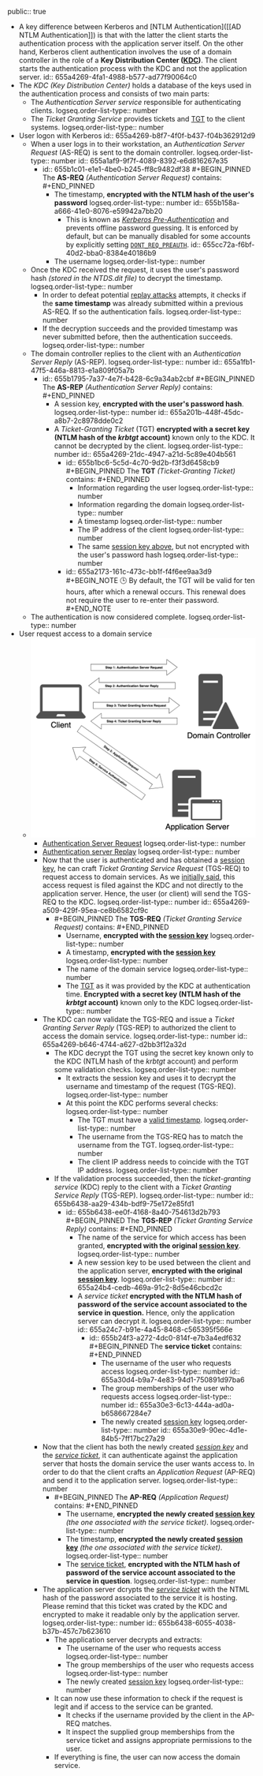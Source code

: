 public:: true

- A key difference between Kerberos and [NTLM Authentication]([[AD NTLM Authentication]]) is that with the latter the client starts the authentication process with the application server itself. On the other hand, Kerberos client authentication involves the use of a domain controller in the role of a **Key Distribution Center ([KDC](https://en.wikipedia.org/wiki/Key_distribution_center))**. The client starts the authentication process with the KDC and not the application server.
  id:: 655a4269-4fa1-4988-b577-ad77f90064c0
- The *KDC* *(Key Distribution Center)* holds a database of the keys used in the authentication process and consists of two main parts:
	- The  *Authentication Server service* responsible for authenticating clients.
	  logseq.order-list-type:: number
	- The *Ticket Granting Service* provides tickets and [TGT](((655b1bc6-5c5d-4c70-9d2b-f3f3d6458cb9))) to the client systems.
	  logseq.order-list-type:: number
- User logon with Kerberos
  id:: 655a4269-b8f7-4f0f-b437-f04b362912d9
	- When a user logs in to their workstation, an *Authentication Server Request* (AS-REQ) is sent to the domain controller.
	  logseq.order-list-type:: number
	  id:: 655a1af9-9f7f-4089-8392-e6d816267e35
		- id:: 655b1c01-e1e1-4be0-b245-ff8c9482df38
		  #+BEGIN_PINNED
		  The **AS-REQ** *(Authentication Server Request)* contains:
		  #+END_PINNED
			- The timestamp, **encrypted with the NTLM hash of the user's password**
			  logseq.order-list-type:: number
			  id:: 655b158a-a666-41e0-8076-e59942a7bb20
				- This is known as [*Kerberos Pre-Authentication*](https://social.technet.microsoft.com/wiki/contents/articles/23559.kerberos-pre-authentication-why-it-should-not-be-disabled.aspx) and prevents offline password guessing. It is enforced by default, but can be manually disabled for some accounts by explicitly setting [`DONT_REQ_PREAUTH`](https://learn.microsoft.com/en-US/troubleshoot/windows-server/identity/useraccountcontrol-manipulate-account-properties).
				  id:: 655cc72a-f6bf-40d2-bba0-8384e40186b9
			- The username
			  logseq.order-list-type:: number
	- Once the KDC received the request, it uses the user's password hash *(stored in the NTDS.dit file)* to decrypt the timestamp.
	  logseq.order-list-type:: number
		- In order to defeat potential [replay attacks](https://en.wikipedia.org/wiki/Replay_attack) attempts, it checks if the **same timestamp** was already submitted within a previous AS-REQ. If so the authentication fails.
		  logseq.order-list-type:: number
		- If the decryption succeeds and the provided timestamp was never submitted before, then the authentication succeeds.
		  logseq.order-list-type:: number
	- The domain controller replies to the client with an *Authentication Server Reply* (AS-REP).
	  logseq.order-list-type:: number
	  id:: 655a1fb1-47f5-446a-8813-e1a809f05a7b
		- id:: 655b1795-7a37-4e7f-b428-6c9a34ab2cbf
		  #+BEGIN_PINNED
		  The **AS-REP** *(Authentication Server Reply)* contains:
		  #+END_PINNED
			- A session key, **encrypted with the user's password hash**.
			  logseq.order-list-type:: number
			  id:: 655a201b-448f-45dc-a8b7-2c8978dde0c2
			- A *Ticket-Granting Ticket* (TGT) **encrypted with a secret key (NTLM hash of the *krbtgt* account)** known only to the KDC. It cannot be decrypted by the client.
			  logseq.order-list-type:: number
			  id:: 655a4269-21dc-4947-a21d-5c89e404b561
				- id:: 655b1bc6-5c5d-4c70-9d2b-f3f3d6458cb9
				  #+BEGIN_PINNED
				  The **TGT** *(Ticket-Granting Ticket)* contains:
				  #+END_PINNED
					- Information regarding the user
					  logseq.order-list-type:: number
					- Information regarding the domain
					  logseq.order-list-type:: number
					- A timestamp
					  logseq.order-list-type:: number
					- The IP address of the client
					  logseq.order-list-type:: number
					- The same [session key above](((655b1795-7a37-4e7f-b428-6c9a34ab2cbf))), but not encrypted with the user's password hash
					  logseq.order-list-type:: number
				- id:: 655a2173-161c-473c-bb1f-f4f6ee9aa3d9
				  #+BEGIN_NOTE
				  🕒 By default, the TGT will be valid for ten hours, after which a renewal occurs. This renewal does not require the user to re-enter their password.
				  #+END_NOTE
	- The authentication is now considered complete.
	  logseq.order-list-type:: number
- User request access to a domain service
	- ![Figure 2: Diagram of Kerberos Authentication](../assets/ad_kerbauth.png)
		- [Authentication Server Request](((655a4269-b8f7-4f0f-b437-f04b362912d9)))
		  logseq.order-list-type:: number
		- [Authentication server Replay](((655a4269-b8f7-4f0f-b437-f04b362912d9)))
		  logseq.order-list-type:: number
		- Now that the user is authenticated and has obtained a [session key](((655b1795-7a37-4e7f-b428-6c9a34ab2cbf))), he can craft *Ticket Granting Service Request* (TGS-REQ) to request access to domain services. As we [initially said](((655a4269-4fa1-4988-b577-ad77f90064c0))), this access request is filed against the KDC and not directly to the application server. Hence, the user (or client) will send the TGS-REQ to the KDC.
		  logseq.order-list-type:: number
		  id:: 655a4269-a509-429f-95ea-ce8b6582cf9c
			- #+BEGIN_PINNED
			  The **TGS-REQ** *(Ticket Granting Service Request)* contains:
			  #+END_PINNED
				- Username, **encrypted with the [session key](((655b1795-7a37-4e7f-b428-6c9a34ab2cbf)))**
				  logseq.order-list-type:: number
				- A timestamp, **encrypted with the [session key](((655b1795-7a37-4e7f-b428-6c9a34ab2cbf)))**
				  logseq.order-list-type:: number
				- The name of the domain service
				  logseq.order-list-type:: number
				- The [TGT](((655a4269-21dc-4947-a21d-5c89e404b561))) as it was provided by the KDC at authentication time. **Encrypted with a secret key (NTLM hash of the *krbtgt* account)** known only to the KDC
				  logseq.order-list-type:: number
		- The KDC can now validate the TGS-REQ and issue a *Ticket Granting Server Reply* (TGS-REP) to authorized the client to access the domain service.
		  logseq.order-list-type:: number
		  id:: 655a4269-b646-4744-a627-d2bb3f12a32d
			- The KDC decrypt the TGT using the secret key known only to the KDC (NTLM hash of the *krbtgt* account) and perform some validation checks.
			  logseq.order-list-type:: number
				- It extracts the session key and uses it to decrypt the username and timestamp of the request (TGS-REQ).
				  logseq.order-list-type:: number
				- At this point the KDC performs several checks:
				  logseq.order-list-type:: number
					- The TGT must have a [valid timestamp](((655a2173-161c-473c-bb1f-f4f6ee9aa3d9))).
					  logseq.order-list-type:: number
					- The username from the TGS-REQ has to match the username from the TGT.
					  logseq.order-list-type:: number
					- The client IP address needs to coincide with the TGT IP address.
					  logseq.order-list-type:: number
			- If the validation process succeeded, then the *ticket-granting service* (KDC) reply to the client with a *Ticket Granting Service Reply* (TGS-REP).
			  logseq.order-list-type:: number
			  id:: 655b6438-aa29-434b-bdf9-75e172e85fd1
				- id:: 655b6438-ee0f-4168-8a40-754613d2b793
				  #+BEGIN_PINNED
				  The **TGS-REP** *(Ticket Granting Service Reply)* contains:
				  #+END_PINNED
					- The name of the service for which access has been granted, **encrypted with the original [session key](((655b1795-7a37-4e7f-b428-6c9a34ab2cbf)))**.
					  logseq.order-list-type:: number
					- A new session key to be used between the client and the application server, **encrypted with the original [session key](((655b1795-7a37-4e7f-b428-6c9a34ab2cbf)))**.
					  logseq.order-list-type:: number
					  id:: 655a24b4-cedb-469a-91c2-8d5e46cbcd2c
					- A *service ticket* **encrypted with the NTLM hash of password of the service account associated to the service in question.** Hence, only the application server can decrypt it.
					  logseq.order-list-type:: number
					  id:: 655a24c7-b91e-4a45-8468-c565395f566e
						- id:: 655b24f3-a272-4dc0-814f-e7b3a4edf632
						  #+BEGIN_PINNED
						  The **service ticket** contains:
						  #+END_PINNED
							- The username of the user who requests access
							  logseq.order-list-type:: number
							  id:: 655a30d4-b9a7-4e83-94d1-750891d97ba6
							- The group memberships of the user who requests access
							  logseq.order-list-type:: number
							  id:: 655a30e3-6c13-444a-ad0a-b658667284e7
							- The newly created [session key](((655a24b4-cedb-469a-91c2-8d5e46cbcd2c)))
							  logseq.order-list-type:: number
							  id:: 655a30e9-90ec-4d1e-84b5-7ff17bc27a29
		- Now that the client has both the newly created [*session key*](((655a24b4-cedb-469a-91c2-8d5e46cbcd2c))) and the [*service ticket*](((655a24c7-b91e-4a45-8468-c565395f566e))), it can authenticate against the application server that hosts the domain service the user wants access to. In order to do that the client crafts an *Application Request* (AP-REQ) and send it to the application server.
		  logseq.order-list-type:: number
			- #+BEGIN_PINNED
			  The **AP-REQ** *(Application Request)* contains:
			  #+END_PINNED
				- The username, **encrypted the newly created [session key](((655a24b4-cedb-469a-91c2-8d5e46cbcd2c)))** *(the one associated with the service ticket)*.
				  logseq.order-list-type:: number
				- The timestamp, **encrypted the newly created [session key](((655a24b4-cedb-469a-91c2-8d5e46cbcd2c)))** *(the one associated with the service ticket)*.
				  logseq.order-list-type:: number
				- The [service ticket](((655a24c7-b91e-4a45-8468-c565395f566e))), **encrypted with the NTLM hash of password of the service account associated to the service in question**.
				  logseq.order-list-type:: number
		- The application server dcrypts the [*service ticket*](((655b24f3-a272-4dc0-814f-e7b3a4edf632))) with the NTML hash of the password associated to the service it is hosting. Please remind that this ticket was crated by the KDC and encrypted to make it readable only by the application server.
		  logseq.order-list-type:: number
		  id:: 655b6438-6055-4038-b37b-457c7b623610
			- The application server decrypts and extracts:
				- The username of the user who requests access
				  logseq.order-list-type:: number
				- The group memberships of the user who requests access
				  logseq.order-list-type:: number
				- The newly created [session key](((655a24b4-cedb-469a-91c2-8d5e46cbcd2c)))
				  logseq.order-list-type:: number
			- It can now use these information to check if the request is legit and if access to the service can be granted.
				- It checks if the username provided by the client in the AP-REQ matches.
				- It inspect the supplied group memberships from the service ticket and assigns appropriate permissions to the user.
			- If everything is fine, the user can now access the domain service.